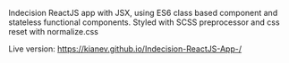 Indecision ReactJS app with JSX, using ES6 class based component and stateless functional components.
Styled with SCSS preprocessor and css reset with normalize.css

Live version:
https://kianev.github.io/Indecision-ReactJS-App-/